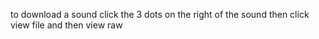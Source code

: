 to download a sound click the 3 dots on the right of the sound then click view file and then view raw
